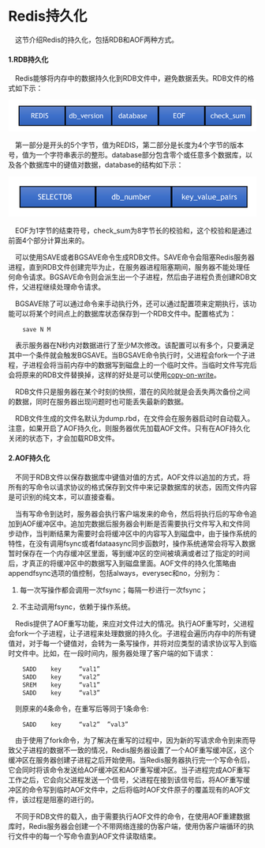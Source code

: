 # Redis持久化


&emsp;这节介绍Redis的持久化，包括RDB和AOF两种方式。

#### 1.RDB持久化

&emsp;Redis能够将内存中的数据持久化到RDB文件中，避免数据丢失。RDB文件的格式如下示：

 ![](1.png)

&emsp;第一部分是开头的5个字节，值为REDIS，第二部分是长度为4个字节的版本号，值为一个字符串表示的整形。database部分包含零个或任意多个数据库，以及各个数据库中的键值对数据，database的结构如下示：

 ![](2.png)

&emsp;EOF为1字节的结束符号，check_sum为8字节长的校验和，这个校验和是通过前面4个部分计算出来的。

&emsp;可以使用SAVE或者BGSAVE命令生成RDB文件。SAVE命令会阻塞Redis服务器进程，直到RDB文件创建完毕为止，在服务器进程阻塞期间，服务器不能处理任何命令请求。BGSAVE命令则会派生出一个子进程，然后由子进程负责创建RDB文件，父进程继续处理命令请求。

&emsp;BGSAVE除了可以通过命令来手动执行外，还可以通过配置项来定期执行，该功能可以将某个时间点上的数据库状态保存到一个RDB文件中。配置格式为：

```
	save N M
```

&emsp;表示服务器在N秒内对数据进行了至少M次修改。该配置可以有多个，只要满足其中一个条件就会触发BGSAVE。当BGSAVE命令执行时，父进程会fork一个子进程，子进程会将当前内存中的数据写到磁盘上的一个临时文件。当临时文件写完后会将原来的RDB文件替换掉，这样的好处是可以使用[copy-on-write](http://www.cnblogs.com/biyeymyhjob/archive/2012/07/20/2601655.html)。

&emsp;RDB文件只是服务器在某个时刻的快照，潜在的风险就是会丢失两次备份之间的数据，同时在服务器出现问题时也可能丢失最新的数据。

&emsp;RDB文件生成的文件名默认为dump.rbd，在文件会在服务器启动时自动载入。注意，如果开启了AOF持久化，则服务器优先加载AOF文件。只有在AOF持久化关闭的状态下，才会加载RDB文件。

#### 2.AOF持久化

&emsp;不同于RDB文件以保存数据库中键值对值的方式，AOF文件以追加的方式，将所有的写命令以请求协议的格式保存到文件中来记录数据库的状态，因而文件内容是可识别的纯文本，可以直接查看。

&emsp;当有写命令到达时，服务器会执行客户端发来的命令，然后将执行后的写命令追加到AOF缓冲区中。追加完数据后服务器会判断是否需要执行文件写入和文件同步动作，当判断结果为需要时会将缓冲区中的内容写入到磁盘中，由于操作系统的特性，在没有调用fsync或者fdataasync同步函数时，操作系统通常会将写入数据暂时保存在一个内存缓冲区里面，等到缓冲区的空间被填满或者过了指定的时间后，才真正的将缓冲区中的数据写入到磁盘里面。AOF文件的持久化策略由appendfsync选项的值控制，包括always，everysec和no，分别为：

1. 每一次写操作都会调用一次fsync；每隔一秒进行一次fsync；

2. 不主动调用fsync，依赖于操作系统。

&emsp;Redis提供了AOF重写功能，来应对文件过大的情况。执行AOF重写时，父进程会fork一个子进程，让子进程来处理数据的持久化。子进程会遍历内存中的所有键值对，对于每一个键值对，会转为一条写操作，并将对应类型的请求协议写入到临时文件中。比如，在一段时间内，服务器处理了客户端的如下请求：

```
	SADD	key		“val1”
	SADD	key		“val2”
	SREM	key		“val1”
	SADD	key		“val3”
```

&emsp;则原来的4条命令，在重写后等同于1条命令:

```
	SADD 	key		“val2”	”val3”
```

&emsp;由于使用了fork命令，为了解决在重写的过程中，因为新的写请求命令到来而导致父子进程的数据不一致的情况，Redis服务器设置了一个AOF重写缓冲区，这个缓冲区在服务器创建子进程之后开始使用。当Redis服务器执行完一个写命令后，它会同时将该命令发送给AOF缓冲区和AOF重写缓冲区。当子进程完成AOF重写工作之后，它会向父进程发送一个信号，父进程在接到该信号后，将AOF重写缓冲区的命令写到临时AOF文件中，之后将临时AOF文件原子的覆盖现有的AOF文件，该过程是阻塞的进行的。

&emsp;不同于RDB文件的载入，由于需要执行AOF文件的命令，在使用AOF重建数据库时，Redis服务器会创建一个不带网络连接的伪客户端，使用伪客户端循环的执行文件中的每一个写命令直到AOF文件读取结束。

